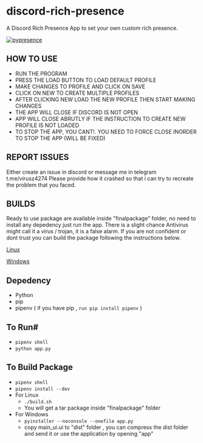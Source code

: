 # discord-rich-presence
A Discord Rich Presence App to set your own custom rich presence.

[![pypresence](https://img.shields.io/badge/using-pypresence-00bb88.svg?style=for-the-badge&logo=discord&logoWidth=20)](https://github.com/qwertyquerty/pypresence)

## HOW TO USE
* RUN THE PROGRAM
* PRESS THE LOAD BUTTON TO LOAD DEFAULT PROFILE
* MAKE CHANGES TO PROFILE AND CLICK ON SAVE
* CLICK ON NEW TO CREATE MULTIPLE PROFILES
* AFTER CLICKING NEW LOAD THE NEW PROFILE THEN START MAKING CHANGES
* THE APP WILL CLOSE IF DISCORD IS NOT OPEN
* APP WILL CLOSE ABRUTLY IF THE INSTRUCTION TO CREATE NEW PROFILE IS NOT LOADED
* TO STOP THE APP, YOU CANT!. YOU NEED TO FORCE CLOSE INORDER TO STOP THE APP (WILL BE FIXED)

## REPORT ISSUES

Either create an issue in discord or message me in telegram t.me/virusz4274
Please provide how it crashed so that i can try to recreate the problem that you faced.


## BUILDS
Ready to use package are available inside "finalpackage" folder, no need to install any depedency just run the app. There is a slight chance Antivirus might call it a virus / trojan, it is a false alarm. If you are not confident or dont trust you can build the package following the instructions below.

[Linux](https://github.com/virusz4274/discord-rich-presence/releases)

[Windows](https://github.com/virusz4274/discord-rich-presence/releases)



## Depedency
* Python
* pip
* pipenv ( if you have pip , ```run pip install pipenv``` )

## To Run#
* ```pipenv shell```
* ```python app.py```

## To Build Package
* ```pipenv shell```
* ```pipenv install --dev```
*  For Linux 
    * ```./build.sh```
    * You will get a tar package inside "finalpackage" folder
*  For Windows 
    * ```pyinstaller --noconsole --onefile app.py```
    * copy main_ui.ui to "dist" folder , you can compress  the dist folder and send it or use the application by opening "app"
